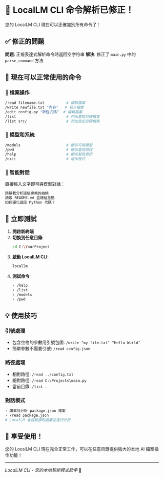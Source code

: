 # 🎉 LocalLM CLI 命令解析已修正！

您的 LocalLM CLI 現在可以正確識別所有命令了！

## ✅ 修正的問題

**問題**: 正規表達式解析命令時返回空字符串
**解決**: 修正了 `main.py` 中的 `parse_command` 方法

## 🚀 現在可以正常使用的命令

### 📁 檔案操作
```bash
/read filename.txt          # 讀取檔案
/write newfile.txt "內容"   # 寫入檔案
/edit config.py "新程式碼"  # 編輯檔案
/list                       # 列出當前目錄檔案
/list src/                  # 列出指定目錄檔案
```

### 🤖 模型和系統
```bash
/models                     # 顯示可用模型
/pwd                        # 顯示當前路徑
/help                       # 顯示幫助資訊
/exit                       # 退出程式
```

### 💬 智能對話
直接輸入文字即可與模型對話：
```bash
請幫我分析這個專案的結構
讀取 README.md 並總結重點
如何優化這段 Python 代碼？
```

## 🎯 立即測試

1. **開啟新終端**
2. **切換到任意目錄**:
   ```bash
   cd C:\YourProject
   ```
3. **啟動 LocalLM CLI**:
   ```bash
   locallm
   ```
4. **測試命令**:
   ```bash
   › /help
   › /list
   › /models
   › /pwd
   ```

## 💡 使用技巧

### 引號處理
- 包含空格的參數用引號包圍: `/write "my file.txt" "Hello World"`
- 簡單參數不需要引號: `/read config.json`

### 路徑處理
- 相對路徑: `/read ../config.txt`
- 絕對路徑: `/read C:\Projects\main.py`
- 當前目錄: `/list .`

### 對話模式
```bash
› 請幫我分析 package.json 檔案
› /read package.json
# LocalLM 會自動讀取檔案並進行分析
```

## 🎊 享受使用！

您的 LocalLM CLI 現在完全正常工作，可以在任意目錄提供強大的本地 AI 檔案操作功能！

---
*LocalLM CLI - 您的本地智能程式助手* 🚀